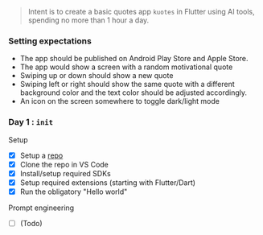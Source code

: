 > Intent is to create a basic quotes app `kuotes` in Flutter using AI tools, spending no more than 1 hour a day.

### Setting expectations
- The app should be published on Android Play Store and Apple Store.
- The app would show a screen with a random motivational quote
- Swiping up or down should show a new quote
- Swiping left or right should show the same quote with a different background color and the text color should be adjusted accordingly.
- An icon on the screen somewhere to toggle dark/light mode



### Day 1 : `init`

Setup
- [x] Setup a [repo ](git@github.com:konnector-dev/kuotes.git)
- [x] Clone the repo in VS Code
- [x] Install/setup required SDKs
- [x] Setup required extensions (starting with Flutter/Dart)
- [x] Run the obligatory "Hello world"

Prompt engineering
- [ ] (Todo)
 
